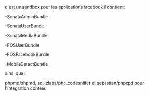 c'est un sandbox pour les applications facebook il contient:

-SonataAdminBundle


-SonataUserBundle


-SonataMediaBundle


-FOSUserBundle


-FOSFacebookBundle


-MobileDetectBundle

ainsi que :


phpmd/phpmd, squizlabs/php_codesniffer et sebastian/phpcpd pour l'integration contenu